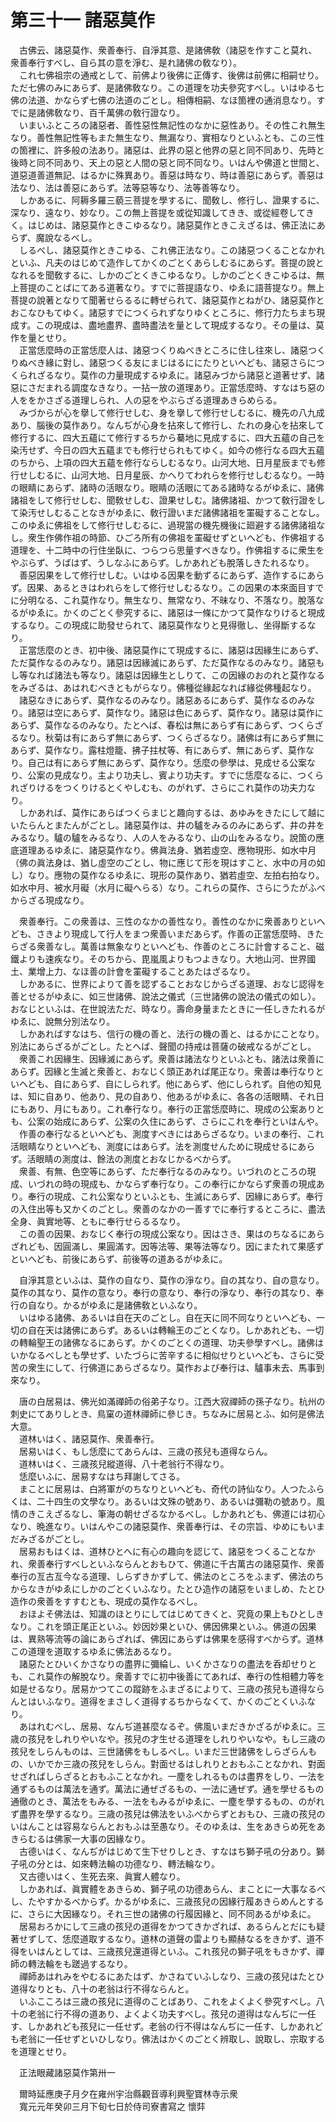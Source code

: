 # 第三十一 諸惡莫作
　古佛云、諸惡莫作、衆善奉行、自淨其意、是諸佛敎（諸惡を作すこと莫れ、衆善奉行すべし、自ら其の意を淨む、是れ諸佛の敎なり）。  
　これ七佛祖宗の通戒として、前佛より後佛に正傳す、後佛は前佛に相嗣せり。ただ七佛のみにあらず、是諸佛敎なり。この道理を功夫參究すべし。いはゆる七佛の法道、かならず七佛の法道のごとし。相傳相嗣、なほ箇裡の通消息なり。すでに是諸佛敎なり、百千萬佛の敎行證なり。  
　いまいふところの諸惡者、善性惡性無記性のなかに惡性あり。その性これ無生なり。善性無記性等もまた無生なり、無漏なり、實相なりといふとも、この三性の箇裡に、許多般の法あり。諸惡は、此界の惡と他界の惡と同不同あり、先時と後時と同不同あり、天上の惡と人間の惡と同不同なり。いはんや佛道と世間と、道惡道善道無記、はるかに殊異あり。善惡は時なり、時は善惡にあらず。善惡は法なり、法は善惡にあらず。法等惡等なり、法等善等なり。  
　しかあるに、阿耨多羅三藐三菩提を學するに、聞敎し、修行し、證果するに、深なり、遠なり、妙なり。この無上菩提を或從知識してきき、或從經卷してきく。はじめは、諸惡莫作ときこゆるなり。諸惡莫作ときこえざるは、佛正法にあらず、魔說なるべし。  
　しるべし、諸惡莫作ときこゆる、これ佛正法なり。この諸惡つくることなかれといふ、凡夫のはじめて造作してかくのごとくあらしむるにあらず。菩提の說となれるを聞敎するに、しかのごとくきこゆるなり。しかのごとくきこゆるは、無上菩提のことばにてある道著なり。すでに菩提語なり、ゆゑに語菩提なり。無上菩提の說著となりて聞著せらるるに轉ぜられて、諸惡莫作とねがひ、諸惡莫作とおこなひもてゆく。諸惡すでにつくられずなりゆくところに、修行力たちまち現成す。この現成は、盡地盡界、盡時盡法を量として現成するなり。その量は、莫作を量とせり。  
　正當恁麼時の正當恁麼人は、諸惡つくりぬべきところに住し往來し、諸惡つくりぬべき緣に對し、諸惡つくる友にまじはるににたりといへども、諸惡さらにつくられざるなり。莫作の力量現成するゆゑに。諸惡みづから諸惡と道著せず、諸惡にさだまれる調度なきなり。一拈一放の道理あり。正當恁麼時、すなはち惡の人ををかさざる道理しられ、人の惡をやぶらざる道理あきらめらる。  
　みづからが心を擧して修行せしむ、身を擧して修行せしむるに、機先の八九成あり、腦後の莫作あり。なんぢが心身を拈來して修行し、たれの身心を拈來して修行するに、四大五蘊にて修行するちから驀地に見成するに、四大五蘊の自己を染汚せず、今日の四大五蘊までも修行せられもてゆく。如今の修行なる四大五蘊のちから、上項の四大五蘊を修行ならしむるなり。山河大地、日月星辰までも修行せしむるに、山河大地、日月星辰、かへりてわれらを修行せしむるなり。一時の眼睛にあらず、諸時の活眼なり。眼睛の活眼にてある諸時なるがゆゑに、諸佛諸祖をして修行せしむ、聞敎せしむ、證果せしむ。諸佛諸祖、かつて敎行證をして染汚せしむることなきがゆゑに、敎行證いまだ諸佛諸祖を罣礙することなし。このゆゑに佛祖をして修行せしむるに、過現當の機先機後に廻避する諸佛諸祖なし。衆生作佛作祖の時節、ひごろ所有の佛祖を罣礙せずといへども、作佛祖する道理を、十二時中の行住坐臥に、つらつら思量すべきなり。作佛祖するに衆生をやぶらず、うばはず、うしなふにあらず。しかあれども脫落しきたれるなり。  
　善惡因果をして修行せしむ。いはゆる因果を動ずるにあらず、造作するにあらず。因果、あるときはわれらをして修行せしむるなり。この因果の本來面目すでに分明なる、これ莫作なり。無生なり、無常なり、不昧なり、不落なり。脫落なるがゆゑに。かくのごとく參究するに、諸惡は一條にかつて莫作なりけると現成するなり。この現成に助發せられて、諸惡莫作なりと見得徹し、坐得斷するなり。  
　正當恁麼のとき、初中後、諸惡莫作にて現成するに、諸惡は因緣生にあらず、ただ莫作なるのみなり。諸惡は因緣滅にあらず、ただ莫作なるのみなり。諸惡もし等なれば諸法も等なり。諸惡は因緣生としりて、この因緣のおのれと莫作なるをみざるは、あはれむべきともがらなり。佛種從緣起なれば緣從佛種起なり。  
　諸惡なきにあらず、莫作なるのみなり。諸惡あるにあらず、莫作なるのみなり。諸惡は空にあらず、莫作なり。諸惡は色にあらず、莫作なり。諸惡は莫作にあらず、莫作なるのみなり。たとへば、春松は無にあらず有にあらず、つくらざるなり。秋菊は有にあらず無にあらず、つくらざるなり。諸佛は有にあらず無にあらず、莫作なり。露柱燈籠、拂子拄杖等、有にあらず、無にあらず、莫作なり。自己は有にあらず無にあらず、莫作なり。恁麼の參學は、見成せる公案なり、公案の見成なり。主より功夫し、賓より功夫す。すでに恁麼なるに、つくられざりけるをつくりけるとくやしむも、のがれず、さらにこれ莫作の功夫力なり。  
　しかあれば、莫作にあらばつくらまじと趣向するは、あゆみをきたにして越にいたらんとまたんがごとし。諸惡莫作は、井の驢をみるのみにあらず、井の井をみるなり。驢の驢をみるなり、人の人をみるなり、山の山をみるなり。說箇の應底道理あるゆゑに、諸惡莫作なり。佛眞法身、猶若虛空、應物現形、如水中月（佛の眞法身は、猶し虛空のごとし、物に應じて形を現はすこと、水中の月の如し）なり。應物の莫作なるゆゑに、現形の莫作あり、猶若虛空、左拍右拍なり。如水中月、被水月礙（水月に礙へらる）なり。これらの莫作、さらにうたがふべからざる現成なり。  
  
　衆善奉行。この衆善は、三性のなかの善性なり。善性のなかに衆善ありといへども、さきより現成して行人をまつ衆善いまだあらず。作善の正當恁麼時、きたらざる衆善なし。萬善は無象なりといへども、作善のところに計會すること、磁鐵よりも速疾なり。そのちから、毘嵐風よりもつよきなり。大地山河、世界國土、業增上力、なほ善の計會を罣礙することあたはざるなり。  
　しかあるに、世界によりて善を認ずることおなじからざる道理、おなじ認得を善とせるがゆゑに、如三世諸佛、說法之儀式（三世諸佛の說法の儀式の如し）。おなじといふは、在世說法ただ、時なり。壽命身量またときに一任しきたれるがゆゑに、說無分別法なり。  
　しかあればすなはち、信行の機の善と、法行の機の善と、はるかにことなり。別法にあらざるがごとし。たとへば、聲聞の持戒は菩薩の破戒なるがごとし。  
　衆善これ因緣生、因緣滅にあらず。衆善は諸法なりといふとも、諸法は衆善にあらず。因緣と生滅と衆善と、おなじく頭正あれば尾正なり。衆善は奉行なりといへども、自にあらず、自にしられず。他にあらず、他にしられず。自他の知見は、知に自あり、他あり、見の自あり、他あるがゆゑに、各各の活眼睛、それ日にもあり、月にもあり。これ奉行なり。奉行の正當恁麼時に、現成の公案ありとも、公案の始成にあらず、公案の久住にあらず、さらにこれを奉行といはんや。  
　作善の奉行なるといへども、測度すべきにはあらざるなり。いまの奉行、これ活眼睛なりといへども、測度にはあらず。法を測度せんために現成せるにあらず。活眼睛の測度は、餘法の測度とおなじかるべからず。  
　衆善、有無、色空等にあらず、ただ奉行なるのみなり。いづれのところの現成、いづれの時の現成も、かならず奉行なり。この奉行にかならず衆善の現成あり。奉行の現成、これ公案なりといふとも、生滅にあらず、因緣にあらず。奉行の入住出等も又かくのごとし。衆善のなかの一善すでに奉行するところに、盡法全身、眞實地等、ともに奉行せらるるなり。  
　この善の因果、おなじく奉行の現成公案なり。因はさき、果はのちなるにあらざれども、因圓滿し、果圓滿す。因等法等、果等法等なり。因にまたれて果感ずといへども、前後にあらず、前後等の道あるがゆゑに。  
  
　自淨其意といふは、莫作の自なり、莫作の淨なり。自の其なり、自の意なり。莫作の其なり、莫作の意なり。奉行の意なり、奉行の淨なり、奉行の其なり、奉行の自なり。かるがゆゑに是諸佛敎といふなり。  
　いはゆる諸佛、あるいは自在天のごとし。自在天に同不同なりといへども、一切の自在天は諸佛にあらず。あるいは轉輪王のごとくなり。しかあれども、一切の轉輪聖王の諸佛なるにあらず。かくのごとくの道理、功夫參學すべし。諸佛はいかなるべしとも學せず、いたづらに苦辛するに相似せりといへども、さらに受苦の衆生にして、行佛道にあらざるなり。莫作および奉行は、驢事未去、馬事到來なり。  
  
　唐の白居易は、佛光如滿禪師の俗弟子なり。江西大寂禪師の孫子なり。杭州の刺史にてありしとき、鳥窠の道林禪師に參じき。ちなみに居易とふ、如何是佛法大意。  
　道林いはく、諸惡莫作、衆善奉行。  
　居易いはく、もし恁麼にてあらんは、三歳の孩兒も道得ならん。  
　道林いはく、三歳孩兒縱道得、八十老翁行不得なり。  
　恁麼いふに、居易すなはち拜謝してさる。  
　まことに居易は、白將軍がのちなりといへども、奇代の詩仙なり。人つたふらくは、二十四生の文學なり。あるいは文殊の號あり、あるいは彌勒の號あり。風情󠄁のきこえざるなし、筆海の朝せざるなかるべし。しかあれども、佛道には初心なり、晩進なり。いはんやこの諸惡莫作、衆善奉行は、その宗旨、ゆめにもいまだみざるがごとし。  
　居易おもはくは、道林ひとへに有心の趣向を認じて、諸惡をつくることなかれ、衆善奉行すべしといふならんとおもひて、佛道に千古萬古の諸惡莫作、衆善奉行の亙古亙今なる道理、しらずきかずして、佛法のところをふまず、佛法のちからなきがゆゑにしかのごとくいふなり。たとひ造作の諸惡をいましめ、たとひ造作の衆善をすすむとも、現成の莫作なるべし。  
　おほよそ佛法は、知識のほとりにしてはじめてきくと、究竟の果上もひとしきなり。これを頭正尾正といふ。妙因妙果といひ、佛因佛果といふ。佛道の因果は、異熟等流等の論にあらざれば、佛因にあらずは佛果を感得すべからず。道林この道理を道取するゆゑに佛法あるなり。  
　諸惡たとひいくかさなりの盡界に彌綸し、いくかさなりの盡法を呑却せりとも、これ莫作の解脫なり。衆善すでに初中後善にてあれば、奉行の性相體力等を如是せるなり。居易かつてこの蹤跡をふまざるによりて、三歳の孩兒も道得ならんとはいふなり。道得をまさしく道得するちからなくて、かくのごとくいふなり。  
　あはれむべし、居易、なんぢ道甚麼なるぞ。佛風いまだきかざるがゆゑに。三歳の孩兒をしれりやいなや。孩兒の才生せる道理をしれりやいなや。もし三歳の孩兒をしらんものは、三世諸佛をもしるべし。いまだ三世諸佛をしらざらんもの、いかでか三歳の孩兒をしらん。對面せるはしれりとおもふことなかれ、對面せざればしらざるとおもふことなかれ。一塵をしれるものは盡界をしり、一法を通ずるものは萬法を通ず。萬法に通ぜざるもの、一法に通ぜず。通を學せるもの通徹のとき、萬法をもみる、一法をもみるがゆゑに、一塵を學するもの、のがれず盡界を學するなり。三歳の孩兒は佛法をいふべからずとおもひ、三歳の孩兒のいはんことは容易ならんとおもふは至愚なり。そのゆゑは、生をあきらめ死をあきらむるは佛家一大事の因緣なり。  
　古德いはく、なんぢがはじめて生下せりしとき、すなはち獅子吼の分あり。獅子吼の分とは、如來轉法輪の功德なり、轉法輪なり。  
　又古德いはく、生死去來、眞實人體なり。  
　しかあれば、眞實體をあきらめ、獅子吼の功德あらん、まことに一大事なるべし、たやすかるべからず。かるがゆゑに、三歳孩兒の因緣行履あきらめんとするに、さらに大因緣なり。それ三世の諸佛の行履因緣と、同不同あるがゆゑに。  
　居易おろかにして三歳の孩兒の道得をかつてきかざれば、あるらんとだにも疑著せずして、恁麼道取するなり。道林の道聲の雷よりも顯赫なるをきかず、道不得をいはんとしては、三歳孩兒還道得といふ。これ孩兒の獅子吼をもきかず、禪師の轉法輪をも蹉過するなり。  
　禪師あはれみをやむるにあたはず、かさねていふしなり、三歳の孩兒はたとひ道得なりとも、八十の老翁は行不得ならんと。  
　いふこころは三歳の孩兒に道得のことばあり、これをよくよく參究すべし。八十の老翁に行不得の道あり、よくよく功夫すべし。孩兒の道得はなんぢに一任す、しかあれども孩兒に一任せず。老翁の行不得はなんぢに一任す、しかあれども老翁に一任せずといひしなり。佛法はかくのごとく辨取し、說取し、宗取するを道理とせり。  
  
　正法眼藏諸惡莫作第卅一  
  
　爾時延應庚子月夕在雍州宇治縣觀音導利興聖寶林寺示衆  
　寬元元年癸卯三月下旬七日於侍司寮書寫之 懷弉